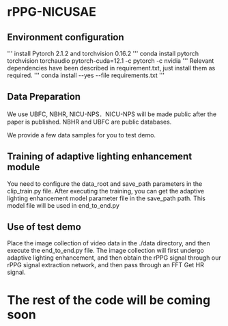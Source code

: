 # rPPG-NICUSAE

## Environment configuration
'''
 install Pytorch 2.1.2 and torchvision 0.16.2
'''
conda install pytorch torchvision torchaudio pytorch-cuda=12.1 -c pytorch -c nvidia
'''
Relevant dependencies have been described in requirement.txt, just install them as required.
'''
conda install --yes --file requirements.txt
'''

## Data Preparation
We use UBFC, NBHR, NICU-NPS．NICU-NPS will be made public after the paper is published. NBHR and UBFC are public databases.

We provide a few data samples for you to test demo.

## Training of adaptive lighting enhancement module
You need to configure the data_root and save_path parameters in the clip_train.py file. After executing the training, you can get the adaptive lighting enhancement model parameter file in the save_path path. This model file will be used in end_to_end.py

## Use of test demo
Place the image collection of video data in the ./data directory, and then execute the end_to_end.py file. The image collection will first undergo adaptive lighting enhancement, and then obtain the rPPG signal through our rPPG signal extraction network, and then pass through an FFT Get HR signal.

# The rest of the code will be coming soon
